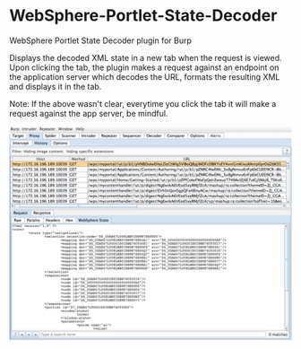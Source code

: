WebSphere-Portlet-State-Decoder
===============================

WebSphere Portlet State Decoder plugin for Burp


Displays the decoded XML state in a new tab when the request is viewed. Upon clicking the tab, the plugin makes a request against an endpoint on the application server which decodes the URL, formats the resulting XML and displays it in the tab. 

Note: If the above wasn't clear, everytime you click the tab it will make a request against the app server, be mindful.


![Example](/example.png "Sample Decoded State")
